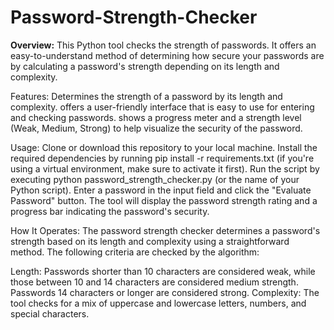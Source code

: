# Password-Strength-Checker


**Overview:**
This Python tool checks the strength of passwords. 
It offers an easy-to-understand method of determining how secure your passwords are by calculating a password's strength depending on its length and complexity.


Features:
Determines the strength of a password by its length and complexity.
offers a user-friendly interface that is easy to use for entering and checking passwords.
shows a progress meter and a strength level (Weak, Medium, Strong) to help visualize the security of the password.


Usage:
Clone or download this repository to your local machine.
Install the required dependencies by running pip install -r requirements.txt (if you're using a virtual environment, make sure to activate it first).
Run the script by executing python password_strength_checker.py (or the name of your Python script).
Enter a password in the input field and click the "Evaluate Password" button.
The tool will display the password strength rating and a progress bar indicating the password's security.

How It Operates:
The password strength checker determines a password's strength based on its length and complexity using a straightforward method. The following criteria are checked by the algorithm:

Length: Passwords shorter than 10 characters are considered weak, while those between 10 and 14 characters are considered medium strength. Passwords 14 characters or longer are considered strong.
Complexity: The tool checks for a mix of uppercase and lowercase letters, numbers, and special characters.




